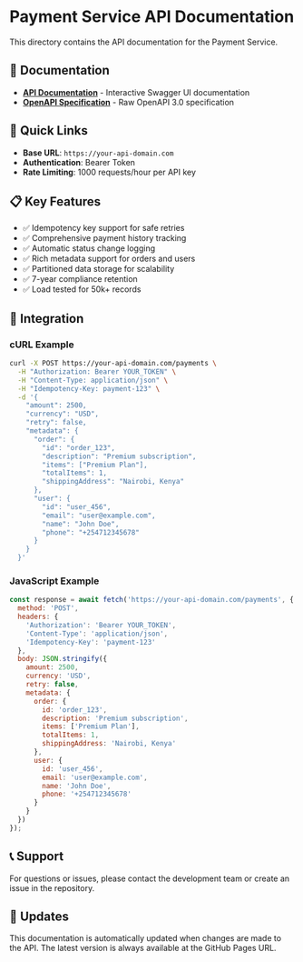 # Payment Service API Documentation

This directory contains the API documentation for the Payment Service.

## 📖 Documentation

- **[API Documentation](index.html)** - Interactive Swagger UI documentation
- **[OpenAPI Specification](openapi.yaml)** - Raw OpenAPI 3.0 specification

## 🚀 Quick Links

- **Base URL**: `https://your-api-domain.com`
- **Authentication**: Bearer Token
- **Rate Limiting**: 1000 requests/hour per API key

## 📋 Key Features

- ✅ Idempotency key support for safe retries
- ✅ Comprehensive payment history tracking
- ✅ Automatic status change logging
- ✅ Rich metadata support for orders and users
- ✅ Partitioned data storage for scalability
- ✅ 7-year compliance retention
- ✅ Load tested for 50k+ records

## 🔧 Integration

### cURL Example
```bash
curl -X POST https://your-api-domain.com/payments \
  -H "Authorization: Bearer YOUR_TOKEN" \
  -H "Content-Type: application/json" \
  -H "Idempotency-Key: payment-123" \
  -d '{
    "amount": 2500,
    "currency": "USD",
    "retry": false,
    "metadata": {
      "order": {
        "id": "order_123",
        "description": "Premium subscription",
        "items": ["Premium Plan"],
        "totalItems": 1,
        "shippingAddress": "Nairobi, Kenya"
      },
      "user": {
        "id": "user_456",
        "email": "user@example.com",
        "name": "John Doe",
        "phone": "+254712345678"
      }
    }
  }'
```

### JavaScript Example
```javascript
const response = await fetch('https://your-api-domain.com/payments', {
  method: 'POST',
  headers: {
    'Authorization': 'Bearer YOUR_TOKEN',
    'Content-Type': 'application/json',
    'Idempotency-Key': 'payment-123'
  },
  body: JSON.stringify({
    amount: 2500,
    currency: 'USD',
    retry: false,
    metadata: {
      order: { 
        id: 'order_123', 
        description: 'Premium subscription',
        items: ['Premium Plan'],
        totalItems: 1,
        shippingAddress: 'Nairobi, Kenya'
      },
      user: { 
        id: 'user_456', 
        email: 'user@example.com',
        name: 'John Doe',
        phone: '+254712345678'
      }
    }
  })
});
```

## 📞 Support

For questions or issues, please contact the development team or create an issue in the repository.

## 🔄 Updates

This documentation is automatically updated when changes are made to the API. The latest version is always available at the GitHub Pages URL.
